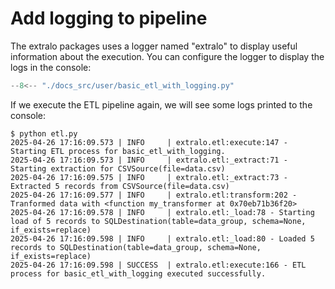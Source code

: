 # Add logging to pipeline

The extralo packages uses a logger named "extralo" to display useful information about the execution. You can configure the logger to display the logs in the console:

```python title="etl.py" hl_lines="1 7"
--8<-- "./docs_src/user/basic_etl_with_logging.py"
```

If we execute the ETL pipeline again, we will see some logs printed to the console:

```console
$ python etl.py
2025-04-26 17:16:09.573 | INFO     | extralo.etl:execute:147 - Starting ETL process for basic_etl_with_logging.
2025-04-26 17:16:09.573 | INFO     | extralo.etl:_extract:71 - Starting extraction for CSVSource(file=data.csv)
2025-04-26 17:16:09.575 | INFO     | extralo.etl:_extract:73 - Extracted 5 records from CSVSource(file=data.csv)
2025-04-26 17:16:09.577 | INFO     | extralo.etl:transform:202 - Tranformed data with <function my_transformer at 0x70eb71b36f20>
2025-04-26 17:16:09.578 | INFO     | extralo.etl:_load:78 - Starting load of 5 records to SQLDestination(table=data_group, schema=None, if_exists=replace)
2025-04-26 17:16:09.598 | INFO     | extralo.etl:_load:80 - Loaded 5 records to SQLDestination(table=data_group, schema=None, if_exists=replace)
2025-04-26 17:16:09.598 | SUCCESS  | extralo.etl:execute:166 - ETL process for basic_etl_with_logging executed successfully.
```
